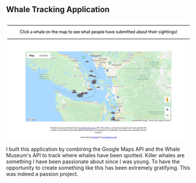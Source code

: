 ## Whale Tracking Application

<img src="/images/whale-tracking.png">

<p>I built this application by combining the Google Maps API and the Whale Museum's API to track where whales have been spotted. 
Killer whales are something I have been passionate about since I was young. To have the opportunity to create something like this has been
extremely gratifying. This was indeed a passion project.</p>
